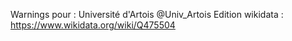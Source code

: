 Warnings pour : Université d'Artois @Univ_Artois
Edition wikidata : https://www.wikidata.org/wiki/Q475504 

